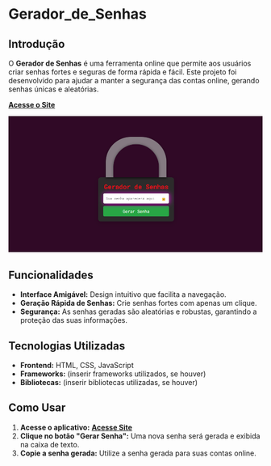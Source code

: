 # Gerador_de_Senhas

## Introdução

O **Gerador de Senhas** é uma ferramenta online que permite aos usuários criar senhas fortes e seguras de forma rápida e fácil. Este projeto foi desenvolvido para ajudar a manter a segurança das contas online, gerando senhas únicas e aleatórias.

[**Acesse o Site**](https://fernandojesuss.github.io/ProjetoPortifolio/)

![Gerado de senhas](https://github.com/FernandoJesuss/Gerador_de_Senhas/blob/main/src/img/Cadeado.png)



## Funcionalidades

- **Interface Amigável:** Design intuitivo que facilita a navegação.
- **Geração Rápida de Senhas:** Crie senhas fortes com apenas um clique.
- **Segurança:** As senhas geradas são aleatórias e robustas, garantindo a proteção das suas informações.

## Tecnologias Utilizadas

- **Frontend:** HTML, CSS, JavaScript
- **Frameworks:** (inserir frameworks utilizados, se houver)
- **Bibliotecas:** (inserir bibliotecas utilizadas, se houver)

## Como Usar

1. **Acesse o aplicativo:** [**Acesse Site**](https://fernandojesuss.github.io/ProjetoPortifolio/)
2. **Clique no botão "Gerar Senha":** Uma nova senha será gerada e exibida na caixa de texto.
3. **Copie a senha gerada:** Utilize a senha gerada para suas contas online.
